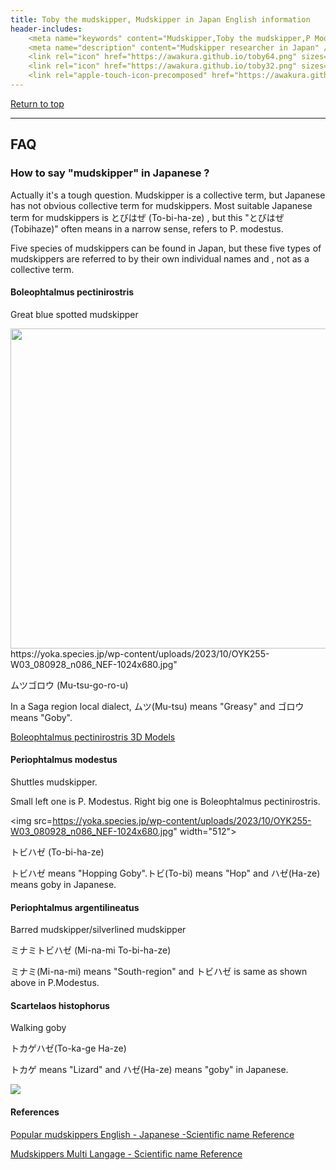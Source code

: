 ```yaml
---
title: Toby the mudskipper, Mudskipper in Japan English information
header-includes:
	<meta name="keywords" content="Mudskipper,Toby the mudskipper,P Modestus,Japanese,2355Toby" />
	<meta name="description" content="Mudskipper researcher in Japan" />
	<link rel="icon" href="https://awakura.github.io/toby64.png" sizes="64x64" type="image/png" /> 
	<link rel="icon" href="https://awakura.github.io/toby32.png" sizes="32x32" type="image/png" />  
	<link rel="apple-touch-icon-precomposed" href="https://awakura.github.io/toby150.png" />
---
```


[Return to top](https://awakura.github.io/)

___


## FAQ

### How to say "mudskipper" in Japanese ?

Actually it's a tough question.
Mudskipper is a collective term, but Japanese has not obvious collective term for mudskippers.
Most suitable Japanese term for mudskippers is とびはぜ (To-bi-ha-ze) , but this "とびはぜ(Tobihaze)" often means in a narrow sense, refers to P. modestus.

Five species of mudskippers can be found in Japan, but these five types of mudskippers are referred to by their own individual names and , not as a collective term.


#### Boleophtalmus pectinirostris

Great blue spotted mudskipper

<img src="https://yoka.species.jp/wp-content/uploads/2023/10/OYK255-W02_080928_n112_NEF-1024x683.jpg" width="512">
https://yoka.species.jp/wp-content/uploads/2023/10/OYK255-W03_080928_n086_NEF-1024x680.jpg" 

ムツゴロウ (Mu-tsu-go-ro-u)

In a Saga region local dialect, ムツ(Mu-tsu) means "Greasy" and ゴロウ means "Goby".

[Boleophtalmus pectinirostris 3D Models](https://yoka.species.jp/archives/41)




#### Periophtalmus modestus

Shuttles mudskipper. 

Small left one is P. Modestus. Right big one is Boleophtalmus pectinirostris.

<img src=https://yoka.species.jp/wp-content/uploads/2023/10/OYK255-W03_080928_n086_NEF-1024x680.jpg"  width="512">



トビハゼ (To-bi-ha-ze)

トビハゼ means "Hopping Goby".トビ(To-bi) means "Hop" and ハゼ(Ha-ze) means goby in Japanese.

#### Periophtalmus argentilineatus

Barred mudskipper/silverlined mudskipper

ミナミトビハゼ (Mi-na-mi To-bi-ha-ze)

ミナミ(Mi-na-mi) means "South-region" and トビハゼ is same as shown above in P.Modestus.

#### Scartelaos histophorus

Walking goby

トカゲハゼ(To-ka-ge Ha-ze)

トカゲ means "Lizard" and ハゼ(Ha-ze) means "goby" in Japanese.

<img src="https://lh3.googleusercontent.com/proxy/ckIZ4jXErU_fXTEFXyY0dG08DXbTBrIuBMTQ7Nz8s3r3qirqtEDuipH-WgCPhDGqvAuIATqBT9WiP-wbwpEkP6SnNzpMcVlyE9N4pt_BYeBnsDe34oNC0C9jtahEVvqRHmiWicCg9B1lwAP0fI54RZtQZw">


#### References

[Popular mudskippers English - Japanese -Scientific name Reference](https://awakura.github.io/toby/speciesMain.html)

[Mudskippers Multi Langage - Scientific name Reference](https://awakura.github.io/toby/species.html)


